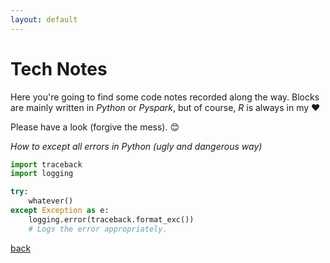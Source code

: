 ```yaml
---
layout: default
---
```


# Tech Notes

Here you're going to find some code notes recorded along the way.
Blocks are mainly written  in *Python* or *Pyspark*, but of course, *R* is always in my  ❤️

Please have a look (forgive the mess). 😊



*How to except all errors in Python (ugly and dangerous way)*
```python
import traceback
import logging

try:
    whatever()
except Exception as e:
    logging.error(traceback.format_exc())
    # Logs the error appropriately. 
```


[back](../)